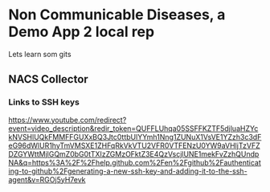 # Non Communicable Diseases, a Demo App 2 local rep

Lets learn som gits

## NACS Collector


### Links to SSH keys 

https://www.youtube.com/redirect?event=video_description&redir_token=QUFFLUhqa05SSFFKZTF5djluaHZYckNVSHlUQkFMMFFGUXxBQ3Jtc0ttbUlYYmh1Nng1ZUNuX1VsVE1YZzh3c3dFeG96dWlUR1hyTmVMSXE1ZHFqRkVkVTU2VFR0VTFENzU0YW9aVHljTzVFZDZGYWttMjlGQmZ0bG0tTXIzZGMzOFktZ3E4QzVscjlUNE1mekFvZzhQUndpNA&q=https%3A%2F%2Fhelp.github.com%2Fen%2Fgithub%2Fauthenticating-to-github%2Fgenerating-a-new-ssh-key-and-adding-it-to-the-ssh-agent&v=RGOj5yH7evk
